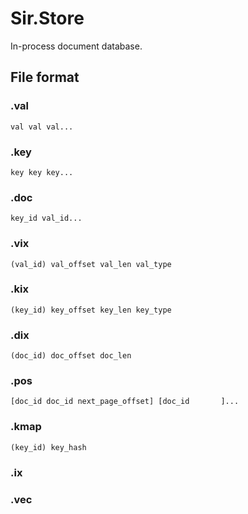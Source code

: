 # Sir.Store

In-process document database.

## File format

### .val

	val val val... 

### .key

	key key key... 

### .doc

	key_id val_id...

### .vix

	(val_id) val_offset val_len val_type

### .kix

	(key_id) key_offset key_len key_type

### .dix

	(doc_id) doc_offset doc_len

### .pos

	[doc_id doc_id next_page_offset] [doc_id       ]...

### .kmap

	(key_id) key_hash

### .ix
### .vec